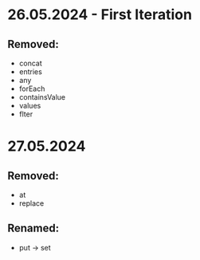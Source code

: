 # 26.05.2024 - First Iteration

## Removed:
 - concat
 - entries
 - any
 - forEach
 - containsValue
 - values
 - flter

# 27.05.2024

## Removed:
 - at
 - replace

## Renamed:
 - put -> set
